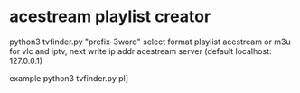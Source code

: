 # acestream playlist creator

python3 tvfinder.py "prefix-3word"
select format playlist acestream 
or m3u for vlc and iptv, next write ip addr acestream server (default localhost: 127.0.0.1)

example python3 tvfinder.py pl]
